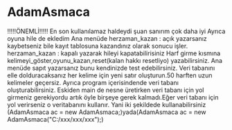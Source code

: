 # AdamAsmaca
!!!!!ÖNEMLİ!!!!!
En son kullanılamaz haldeydi şuan sanırım çok daha iyi
Ayrıca oyuna hile de ekledim
Ana menüde herzaman_kazan : açık yazarsanız kaybetseniz bile kayıt tablosuna kazandınız olarak sonucu işler. herzaman_kazan : kapalı yazarak hileyi kapatabilirisiniz
Harf girme kısmına kelimeyi_göster,oyunu_kazan,reset(kalan hakkı resetliyo) yazabilirsiniz.
Ana menüde sapıt yazarsanız bunu kendinizde test edebilirsiniz.
Veri tabanını elle dolduracaksanız her kelime için yeni satır oluşturun.50 harften uzun kelimeler geçersiz.
Ayrıca program içerisindende veri tabanı oluşturabilirsiniz.
Eskiden main de nesne üretirken veri tabanı için yol girmeniz gerekiyordu artık öyle birşeye gerek kalmadı.Eğer veri tabanı için yol verirseniz o veritabanını kullanır.
Yani iki şekildede kullanabilirsiniz (AdamAsmaca ac = new AdamAsmaca;)yada(AdamAsmaca ac = new AdamAsmaca("C:/xxx/xxx/xxx");)
